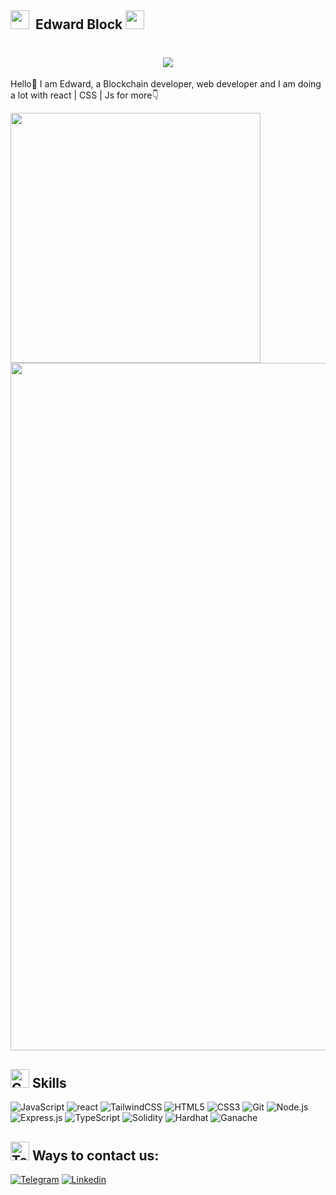 ##  <img src="https://github.com/Anmol-Baranwal/Cool-GIFs-For-GitHub/assets/74038190/fa83eeb9-f4e2-4d85-93f0-688af11babf8" width="30">&nbsp;  Edward Block  <img src="https://github.com/Anmol-Baranwal/Cool-GIFs-For-GitHub/assets/74038190/fa83eeb9-f4e2-4d85-93f0-688af11babf8" width="30">&nbsp;

<h1 align="center">
    <img src="https://readme-typing-svg.herokuapp.com/?font=Arial&color=ff0000&size=35&center=true&vCenter=true&width=500&height=70&duration=5000&lines=Hi!+I'm+Edward+Block;Nice+to+meet+you" />
</h1>

<p>Hello👋 I am Edward, a Blockchain developer, web developer and I am doing a lot with react | CSS | Js for more👇</p>

<img src="https://user-images.githubusercontent.com/74038190/229223263-cf2e4b07-2615-4f87-9c38-e37600f8381a.gif" width="400">
<br><be>
    
<img src="https://user-images.githubusercontent.com/74038190/212284115-f47cd8ff-2ffb-4b04-b5bf-4d1c14c0247f.gif" width="1100">

## <img src="https://user-images.githubusercontent.com/74038190/216122028-c05b52fb-983e-4ee8-8811-6f30cd9ea5d5.png" alt="Comet" width="30" /> Skills
<p>
  <img
    alt="JavaScript"
    src="https://img.shields.io/badge/javascript-%23323330.svg?style=for-the-badge&logo=javascript&logoColor=%23F7DF1E"
  />
  <img
    alt="react"
    src="https://img.shields.io/badge/react-%2320232a.svg?style=for-the-badge&logo=react&logoColor=%2361DAFB"
  />
  <img
    alt="TailwindCSS"
    src="https://img.shields.io/badge/tailwindcss-%2338B2AC.svg?style=for-the-badge&logo=tailwind-css&logoColor=white"
  />
  <img
    alt="HTML5"
    src="https://img.shields.io/badge/html5-%23E34F26.svg?style=for-the-badge&logo=html5&logoColor=white"
  />
  <img
    alt="CSS3"
    src="https://img.shields.io/badge/css3-%231572B6.svg?style=for-the-badge&logo=css3&logoColor=white"
  />
  <img
    alt="Git"
    src="https://img.shields.io/badge/git-0c0c0c.svg?style=for-the-badge&logo=git&logoColor=white"
  />
<img
  alt="Node.js"
  src="https://img.shields.io/badge/node.js-339933.svg?style=for-the-badge&logo=node.js&logoColor=white"
/>
<img
  alt="Express.js"
  src="https://img.shields.io/badge/express.js-404d59.svg?style=for-the-badge&logo=express&logoColor=white"
/>
<img
  alt="TypeScript"
  src="https://img.shields.io/badge/typescript-007ACC.svg?style=for-the-badge&logo=typescript&logoColor=white"
/>
<img
  alt="Solidity"
  src="https://img.shields.io/badge/solidity-363636.svg?style=for-the-badge&logo=solidity&logoColor=white"
/>
<img
  alt="Hardhat"
  src="https://img.shields.io/badge/hardhat-FCC624.svg?style=for-the-badge&logo=hardhat&logoColor=black"
/>
<img
  alt="Ganache"
  src="https://img.shields.io/badge/ganache-744528.svg?style=for-the-badge&logo=truffle&logoColor=white"
/>

</p>

## <img src="https://raw.githubusercontent.com/Tarikul-Islam-Anik/Animated-Fluent-Emojis/master/Emojis/People/Technologist.png" alt="Technologist" width="30" height="30" /> Ways to contact us:

[![Telegram](https://img.shields.io/badge/Telegram-2CA5E0?style=for-the-badge&logo=telegram&logoColor=white)](https://t.me/Edwardfoxofficial)
[![Linkedin](https://img.shields.io/badge/Linkedin-800080?style=for-the-badge&logo=linkedin&logoColor=white)](https://)



